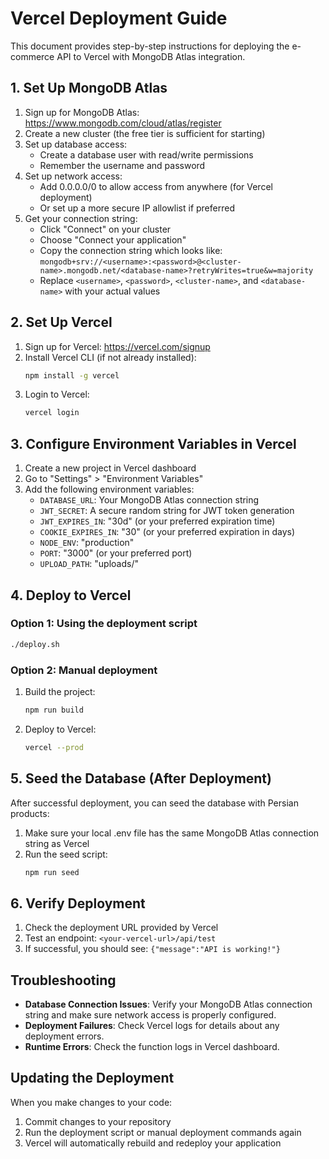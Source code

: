 # Vercel Deployment Guide

This document provides step-by-step instructions for deploying the e-commerce API to Vercel with MongoDB Atlas integration.

## 1. Set Up MongoDB Atlas

1. Sign up for MongoDB Atlas: https://www.mongodb.com/cloud/atlas/register
2. Create a new cluster (the free tier is sufficient for starting)
3. Set up database access:
   - Create a database user with read/write permissions
   - Remember the username and password
4. Set up network access:
   - Add 0.0.0.0/0 to allow access from anywhere (for Vercel deployment)
   - Or set up a more secure IP allowlist if preferred
5. Get your connection string:
   - Click "Connect" on your cluster
   - Choose "Connect your application"
   - Copy the connection string which looks like:
     `mongodb+srv://<username>:<password>@<cluster-name>.mongodb.net/<database-name>?retryWrites=true&w=majority`
   - Replace `<username>`, `<password>`, `<cluster-name>`, and `<database-name>` with your actual values

## 2. Set Up Vercel

1. Sign up for Vercel: https://vercel.com/signup
2. Install Vercel CLI (if not already installed):
   ```bash
   npm install -g vercel
   ```
3. Login to Vercel:
   ```bash
   vercel login
   ```

## 3. Configure Environment Variables in Vercel

1. Create a new project in Vercel dashboard
2. Go to "Settings" > "Environment Variables"
3. Add the following environment variables:
   - `DATABASE_URL`: Your MongoDB Atlas connection string
   - `JWT_SECRET`: A secure random string for JWT token generation
   - `JWT_EXPIRES_IN`: "30d" (or your preferred expiration time)
   - `COOKIE_EXPIRES_IN`: "30" (or your preferred expiration in days)
   - `NODE_ENV`: "production"
   - `PORT`: "3000" (or your preferred port)
   - `UPLOAD_PATH`: "uploads/"

## 4. Deploy to Vercel

### Option 1: Using the deployment script

```bash
./deploy.sh
```

### Option 2: Manual deployment

1. Build the project:
   ```bash
   npm run build
   ```
2. Deploy to Vercel:
   ```bash
   vercel --prod
   ```

## 5. Seed the Database (After Deployment)

After successful deployment, you can seed the database with Persian products:

1. Make sure your local .env file has the same MongoDB Atlas connection string as Vercel
2. Run the seed script:
   ```bash
   npm run seed
   ```

## 6. Verify Deployment

1. Check the deployment URL provided by Vercel
2. Test an endpoint: `<your-vercel-url>/api/test`
3. If successful, you should see: `{"message":"API is working!"}`

## Troubleshooting

- **Database Connection Issues**: Verify your MongoDB Atlas connection string and make sure network access is properly configured.
- **Deployment Failures**: Check Vercel logs for details about any deployment errors.
- **Runtime Errors**: Check the function logs in Vercel dashboard.

## Updating the Deployment

When you make changes to your code:

1. Commit changes to your repository
2. Run the deployment script or manual deployment commands again
3. Vercel will automatically rebuild and redeploy your application
